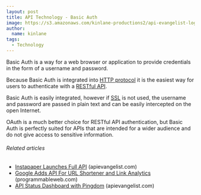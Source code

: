 ```yaml
---
layout: post
title: API Technology - Basic Auth
image: https://s3.amazonaws.com/kinlane-productions2/api-evangelist-logos/api-evangelist-butterfly-vertical.png
author:
  name: kinlane
tags:
  - Technology
---
```

Basic Auth is a way for a web browser or application to provide credentials in the form of a username and password.

Because Basic Auth is integrated into [HTTP protocol](http://en.wikipedia.org/wiki/Hypertext_Transfer_Protocol "Hypertext Transfer Protocol") it is the easiest way for users to authenticate with a [RESTful API](http://en.wikipedia.org/wiki/Representational_State_Transfer "Representational State Transfer").

Basic Auth is easily integrated, however if [SSL](http://en.wikipedia.org/wiki/Transport_Layer_Security "Transport Layer Security") is not used, the username and password are passed in plain text and can be easily intercepted on the open Internet.

OAuth is a much better choice for RESTful API authentication, but Basic Auth is perfectly suited for APIs that are intended for a wider audience and do not give access to sensitive information.

###### Related articles

*   [Instapaper Launches Full API](http://apievangelist.com/2011/02/10/instapaper-launches-full-api/) (apievangelist.com)
*   [Google Adds API For URL Shortener and Link Analytics](http://blog.programmableweb.com/2011/01/11/google-adds-api-for-url-shortener-and-link-analytics/) (programmableweb.com)
*   [API Status Dashboard with Pingdom](http://apievangelist.com/2011/02/12/api-status-dashboard-with-pingdom/) (apievangelist.com)